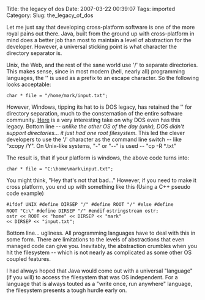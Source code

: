 Title: the legacy of dos
Date: 2007-03-22 00:39:07
Tags: imported
Category: 
Slug: the_legacy_of_dos

Let me just say that developing cross-platform software is one of the more royal pains out there.  Java, built from the ground up with cross-platform in mind does a better job than most to maintain a level of abstraction for the developer.  However, a universal sticking point is what character the directory separator is.

Unix, the Web, and the rest of the sane world use '/' to separate directories.  This makes sense, since in most modern (hell, nearly all) programming languages, the '\' is used as a prefix to an escape character.  So the following looks acceptable:

<code>char * file = "/home/mark/input.txt";</code>

However, Windows, tipping its hat to is DOS legacy, has retained the '\' for directory separation, much to the consternation of the entire software community.  <a href="http://blogs.msdn.com/larryosterman/archive/2005/06/24/432386.aspx" title="Very inciteful">Here</a> is a very interesting take on why DOS even has this legacy.   Bottom line -- <em>unlike the other OS of the day (unix), DOS didn't support directories... it just had one root filesystem.</em>  This led the clever developers to use the  '/' character as the command line switch -- like "xcopy /Y".  On Unix-like systems, "-" or "--" is used -- "cp -R *.txt"

The result is, that if your platform is windows, the above code turns into:

<code>char * file = "C:\\home\\mark\\input.txt";</code>

You might think, "Hey that's not that bad..." However, if you need to make it cross platform, you end up with something like this (Using a C++ pseudo code example)

<code>#ifdef UNIX
#define DIRSEP  "/"
#define ROOT "/"
#else
#define ROOT "C:\\"
#define DIRSEP "/"
#endif</code>
<code>ostringstream ostr;
ostr &lt;&lt; ROOT &lt;&lt; "home" &lt;&lt; DIRSEP &lt;&lt; "mark" &lt;&lt; DIRSEP &lt;&lt; "input.txt";</code>

Bottom line... ugliness.  All programming languages have to deal with this in some form.  There are limitations to the levels of abstractions that even managed code can give you.  Inevitably, the abstraction crumbles when you hit the filesystem -- which is not nearly as complicated as some other OS coupled features.

I had always hoped that Java would come out with a universal "language" (if you will) to access the filesystem that was OS independent.  For a language that is always touted as a "write once, run anywhere" language, the filesystem presents a tough hurdle early on.
